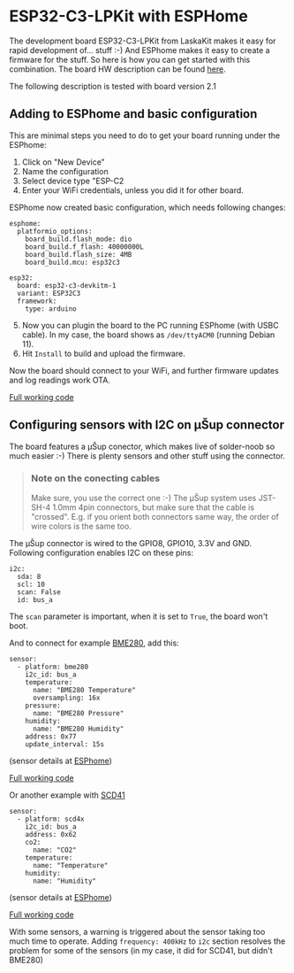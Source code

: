 # ESP32-C3-LPKit with ESPHome
The development board ESP32-C3-LPKit from LaskaKit makes it easy for rapid development of... stuff :-) And ESPhome makes it easy to create a firmware for the stuff. So here is how you can get started with this combination. The board HW description can be found [here](https://github.com/LaskaKit/ESP32-C3-LPKit).

The following description is tested with board version 2.1

## Adding to ESPhome and basic configuration
This are minimal steps you need to do to get your board running under the ESPhome:
1. Click on "New Device"
2. Name the configuration
3. Select device type "ESP-C2
4. Enter your WiFi credentials, unless  you did it for other board.

ESPhome now created basic configuration, which needs following changes:
```
esphome:
  platformio_options:
    board_build.flash_mode: dio
    board_build.f_flash: 40000000L
    board_build.flash_size: 4MB
    board_build.mcu: esp32c3

esp32:
  board: esp32-c3-devkitm-1
  variant: ESP32C3
  framework:
    type: arduino
```
5. Now you can plugin the board to the PC running ESPhome (with USBC cable). In my case, the board shows as `/dev/ttyACM0` (running Debian 11).
6. Hit `Install` to build and upload the firmware.

Now the board should connect to your WiFi, and further firmware updates and log readings work OTA.

[Full working code](example/esp32c3_lpkit_basic_conf.yaml)

## Configuring sensors with I2C on μŠup connector
The board features a μŠup conector, which makes live of solder-noob so much easier :-) There is plenty sensors and other stuff using the connector.

> ### Note on the conecting cables
> Make sure, you use the correct one :-) The μŠup system uses JST-SH-4 1.0mm 4pin connectors, but make sure that the cable is "crossed". E.g. if you orient both connectors same way, the order of wire colors is the same too.

The μŠup connector is wired to the GPIO8, GPIO10, 3.3V and GND. Following configuration enables I2C on these pins:
```
i2c:
  sda: 8
  scl: 10
  scan: False
  id: bus_a
```
The `scan` parameter is important, when it is set to `True`, the board won't boot.

And to connect for example [BME280](https://github.com/LaskaKit/BMP280-Sensor), add this:
```
sensor:
  - platform: bme280
    i2c_id: bus_a
    temperature:
      name: "BME280 Temperature"
      oversampling: 16x
    pressure:
      name: "BME280 Pressure"
    humidity:
      name: "BME280 Humidity"
    address: 0x77
    update_interval: 15s
```
(sensor details at [ESPhome](https://esphome.io/components/sensor/bme280.html))

[Full working code](examples/esp32c3_lpkit_bme280.yaml)

Or another example with [SCD41](https://github.com/LaskaKit/SCD41-CO2-Sensor)
```
sensor:
  - platform: scd4x
    i2c_id: bus_a
    address: 0x62
    co2:
      name: "CO2"
    temperature:
      name: "Temperature"
    humidity:
      name: "Humidity"
```
(sensor details at [ESPhome](https://esphome.io/components/sensor/scd4x.html))

[Full working code](examples/esp32c3_lpkit_scd41.yaml)

With some sensors, a warning is triggered about the sensor taking too much time to operate. Adding `frequency: 400kHz` to `i2c` section resolves the problem for some of the sensors (in my case, it did for SCD41, but didn't BME280)
